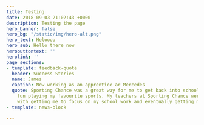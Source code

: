 ```yaml
---
title: Testing
date: 2018-09-03 21:02:43 +0000
description: Testing the page
hero_banner: false
hero_bg: "/static/img/hero-alt.png"
hero_text: Heloooo
hero_sub: Hello there now
herobuttontext: ''
herolink: ''
page_sections:
- template: feedback-quote
  header: Success Stories
  name: James
  caption: Now working as an apprentice ar Mercedes
  quote: Sporting Chance was a great way for me to get back into school while having
    fun playing my favourite sports. My teachers at Sporting Chance were very helpful
    with getting me to focus on my school work and eventually getting me to work independently.
- template: news-block

---
```

